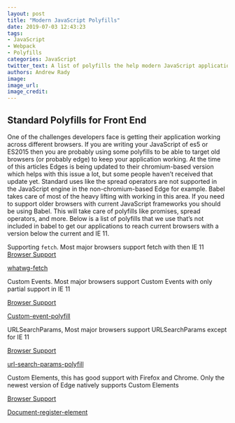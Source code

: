 ```yaml
---
layout: post
title: "Modern JavaScript Polyfills"
date: 2019-07-03 12:43:23
tags:
- JavaScript
- Webpack
- Polyfills
categories: JavaScript
twitter_text: A list of polyfills the help modern JavaScript applications
authors: Andrew Rady
image:
image_url:
image_credit:
---
```


## Standard Polyfills for Front End

One of the challenges developers face is getting their application working across different browsers. If you are writing your JavaScript of es5 or ES2015 then you are probably using some polyfills to be able to target old browsers (or probably edge) to keep your application working. At the time of this articles Edges is being updated to their chromium-based version which helps with this issue a lot, but some people haven’t received that update yet. Standard uses like the spread operators are not supported in the JavaScript engine in the non-chromium-based Edge for example. Babel takes care of most of the heavy lifting with working in this area. If you need to support older browsers with current JavaScript frameworks you should be using Babel. This will take care of polyfills like promises, spread operators, and more. Below is a list of polyfills that we use that’s not included in babel to get our applications to reach current browsers with a version below the current and IE 11.

Supporting `fetch`. Most major browsers support fetch with then IE 11
[Browser Support](https://caniuse.com/#feat=fetch)

[whatwg-fetch](https://www.npmjs.com/package/whatwg-fetch)


Custom Events. Most major browsers support Custom Events with only partial support in IE 11

[Browser Support](https://caniuse.com/#search=custom%20event)

[Custom-event-polyfill](https://www.npmjs.com/package/custom-event-polyfill)

URLSearchParams, Most major browsers support URLSearchParams except for IE 11 

[Browser Support](https://caniuse.com/#search=URLSearchParams)

[url-search-params-polyfill](https://www.npmjs.com/package/url-search-params-polyfill)

Custom Elements, this has good support with Firefox and Chrome. Only the newest version of Edge natively supports Custom Elements

[Browser Support](https://caniuse.com/#search=custom%20el)

[Document-register-element](https://github.com/WebReflection/document-register-element)



